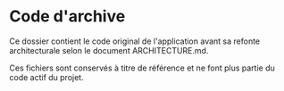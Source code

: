 
# Code d'archive

Ce dossier contient le code original de l'application avant sa refonte architecturale selon le document ARCHITECTURE.md.

Ces fichiers sont conservés à titre de référence et ne font plus partie du code actif du projet.
